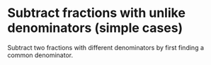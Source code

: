 # Subtract fractions with unlike denominators (simple cases)

Subtract two fractions with different denominators by first finding a common denominator.
